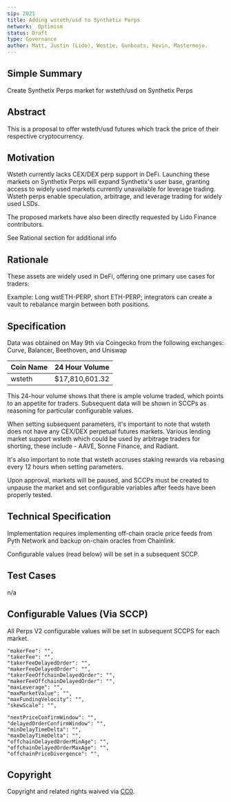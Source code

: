 ```yaml
---
sip: 2021
title: Adding wsteth/usd to Synthetix Perps 
network:  Optimism
status: Draft
type: Governance
author: Matt, Justin (Lido), Westie, Gunboats, Kevin, Mastermojo.
---
```


## Simple Summary

Create Synthetix Perps market for wsteth/usd on Synthetix Perps

## Abstract

This is a proposal to offer wsteth/usd futures which track the price of their respective cryptocurrency.

## Motivation

Wsteth currently lacks CEX/DEX perp support in DeFi. Launching these markets on Synthetix Perps will expand Synthetix's user base, granting access to widely used markets currently unavailable for leverage trading. Wsteth perps enable speculation, arbitrage, and leverage trading for widely used LSDs.

The proposed markets have also been directly requested by Lido Finance contributors.

See Rational section for additional info

## Rationale

These assets are widely used in DeFi, offering one primary use cases for traders:

Example: Long wstETH-PERP, short ETH-PERP; integrators can create a vault to rebalance margin between both positions.

## Specification

Data was obtained on May 9th via Coingecko from the following exchanges: Curve, Balancer, Beethoven, and Uniswap

| Coin Name 	|  24 Hour Volume  |
|-----------	|----------------	|
| wsteth       	| $17,810,601.32|


This 24-hour volume shows that there is ample volume traded, which points to an appetite for traders. Subsequent data will be shown in SCCPs as reasoning for particular configurable values.

When setting subsequent parameters, it's important to note that wsteth does not have any CEX/DEX perpetual futures markets. Various lending market support wsteth which could be used by arbitrage traders for shorting, these include - AAVE, Sonne Finance, and Radiant.

It's also important to note that wsteth accruses staking rewards via rebasing every 12 hours when setting parameters.

Upon approval, markets will be paused, and SCCPs must be created to unpause the market and set configurable variables after feeds have been properly tested.

## Technical Specification

Implementation requires implementing off-chain oracle price feeds from Pyth Network and backup on-chain oracles from Chainlink.

Configurable values (read below) will be set in a subsequent SCCP.

## Test Cases

n/a

## Configurable Values (Via SCCP)

All Perps V2 configurable values will be set in subsequent SCCPS for each market.

    "makerFee": "",
    "takerFee": "",
    "takerFeeDelayedOrder": "",
    "makerFeeDelayedOrder": "",
    "takerFeeOffchainDelayedOrder": "",
    "makerFeeOffchainDelayedOrder": "",
    "maxLeverage": "",
    "maxMarketValue": "",
    "maxFundingVelocity": "",
    "skewScale": "",

    "nextPriceConfirmWindow": "",
    "delayedOrderConfirmWindow": "",
    "minDelayTimeDelta": "",
    "maxDelayTimeDelta": "",
    "offchainDelayedOrderMinAge": "",
    "offchainDelayedOrderMaxAge": "",
    "offchainPriceDivergence": "",

## Copyright

Copyright and related rights waived via [CC0](https://creativecommons.org/publicdomain/zero/1.0/).



